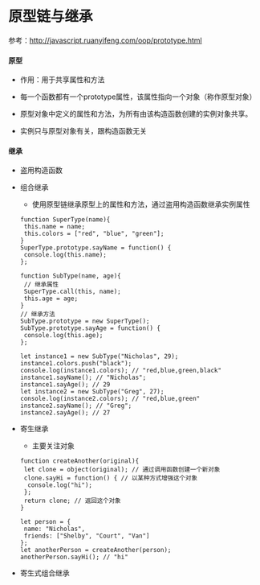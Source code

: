 # 原型链与继承

参考：http://javascript.ruanyifeng.com/oop/prototype.html



#### 原型

- 作用：用于共享属性和方法
- 每一个函数都有一个prototype属性，该属性指向一个对象（称作原型对象）
- 原型对象中定义的属性和方法，为所有由该构造函数创建的实例对象共享。

- 实例只与原型对象有关，跟构造函数无关





#### 继承

- 盗用构造函数

- 组合继承

  - 使用原型链继承原型上的属性和方法，通过盗用构造函数继承实例属性

  ```
  function SuperType(name){ 
   this.name = name; 
   this.colors = ["red", "blue", "green"]; 
  } 
  SuperType.prototype.sayName = function() { 
   console.log(this.name); 
  }; 
  
  function SubType(name, age){ 
   // 继承属性
   SuperType.call(this, name); 
   this.age = age; 
  } 
  // 继承方法
  SubType.prototype = new SuperType(); 
  SubType.prototype.sayAge = function() { 
   console.log(this.age); 
  }; 
  
  let instance1 = new SubType("Nicholas", 29); 
  instance1.colors.push("black"); 
  console.log(instance1.colors); // "red,blue,green,black" 
  instance1.sayName(); // "Nicholas"; 
  instance1.sayAge(); // 29 
  let instance2 = new SubType("Greg", 27); 
  console.log(instance2.colors); // "red,blue,green" 
  instance2.sayName(); // "Greg"; 
  instance2.sayAge(); // 27 
  ```

  

- 寄生继承

  - 主要关注对象

  ```
  function createAnother(original){ 
   let clone = object(original); // 通过调用函数创建一个新对象
   clone.sayHi = function() { // 以某种方式增强这个对象
   	console.log("hi"); 
   }; 
   return clone; // 返回这个对象
  } 
  
  let person = { 
   name: "Nicholas", 
   friends: ["Shelby", "Court", "Van"] 
  }; 
  let anotherPerson = createAnother(person); 
  anotherPerson.sayHi(); // "hi" 
  ```

- 寄生式组合继承